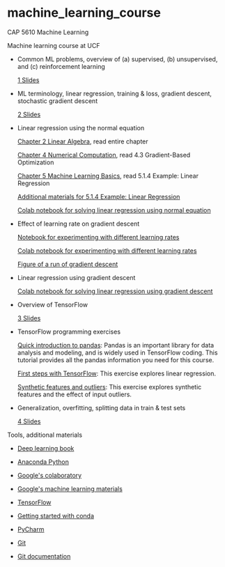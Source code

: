 # machine_learning_course

CAP 5610 Machine Learning

Machine learning course at UCF

- Common ML problems, overview of (a) supervised, (b) unsupervised, and (c) reinforcement learning 

  [1 Slides](https://github.com/schneider128k/machine_learning_course/blob/master/1_slides.pdf)

- ML terminology, linear regression, training & loss, gradient descent, stochastic gradient descent 

  [2 Slides](https://github.com/schneider128k/machine_learning_course/blob/master/2_slides.pdf)

- Linear regression using the normal equation

  [Chapter 2 Linear Algebra](https://www.deeplearningbook.org/contents/linear_algebra.html), read entire chapter
  
  [Chapter 4 Numerical Computation](https://www.deeplearningbook.org/contents/numerical.html), read 4.3 Gradient-Based Optimization
  
  [Chapter 5 Machine Learning Basics](https://www.deeplearningbook.org/contents/ml.html), read 5.1.4 Example: Linear Regression
  
  [Additional materials for 5.1.4 Example: Linear Regression](https://github.com/schneider128k/machine_learning_course/blob/master/slides/linear_regression_additional_results.pdf)

  [Colab notebook for solving linear regression using normal equation](https://colab.research.google.com/drive/1J7yct9aGfhtfXw8n00Mq4R-xldSSM1WY)

- Effect of learning rate on gradient descent

  [Notebook for experimenting with different learning rates](https://github.com/schneider128k/machine_learning_course/blob/master/optimizing_learning_rate.ipynb)
  
  [Colab notebook for experimenting with different learning rates](https://colab.research.google.com/drive/1eECClMU1r-Y9hzPnRw89__jC3nw3C-zD)

   [Figure of a run of gradient descent](https://github.com/schneider128k/machine_learning_course/blob/master/optimizing_learning_rate_example_run.png)
   
- Linear regression using gradient descent

  [Colab notebook for solving linear regression using gradient descent](https://colab.research.google.com/drive/1qBxfTPoNcSFvpwu1NDl1V6cHEqL3aQl-)

- Overview of TensorFlow

  [3 Slides](https://github.com/schneider128k/machine_learning_course/blob/master/3_slides.pdf)

- TensorFlow programming exercises

  [Quick introduction to pandas](https://colab.research.google.com/notebooks/mlcc/intro_to_pandas.ipynb):
  Pandas is an important library for data analysis and modeling, and is widely used in TensorFlow coding. This tutorial provides all the pandas information you need for this course.
  
  [First steps with TensorFlow](https://colab.research.google.com/notebooks/mlcc/first_steps_with_tensor_flow.ipynb):
  This exercise explores linear regression.
  
  [Synthetic features and outliers](https://colab.research.google.com/notebooks/mlcc/synthetic_features_and_outliers.ipynb):
  This exercise explores synthetic features and the effect of input outliers.

- Generalization, overfitting, splitting data in train & test sets

  [4 Slides](https://github.com/schneider128k/machine_learning_course/blob/master/4_slides.pdf)

Tools, additional materials

- [Deep learning book](https://www.deeplearningbook.org/)

- [Anaconda Python](https://www.anaconda.com/)

- [Google's colaboratory](https://colab.research.google.com/notebooks/welcome.ipynb)

- [Google's machine learning materials](https://developers.google.com/machine-learning/crash-course/)

- [TensorFlow](https://www.tensorflow.org/)

- [Getting started with conda](https://conda.io/docs/user-guide/overview.html)

- [PyCharm](https://www.jetbrains.com/pycharm/)

- [Git](https://git-scm.com/)

- [Git documentation](https://git-scm.com/doc)


